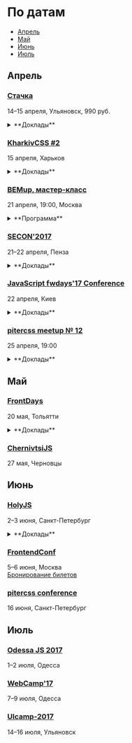 # По датам

- [Апрель](#Апрель)
- [Май](#Май)
- [Июнь](#Июнь)
- [Июль](#Июль)

## Апрель

### [Стачка](http://nastachku.ru)

14–15 апреля, Ульяновск, 990 руб.

<details>
  <summary>**Доклады**</summary>

  - «Архитектура в сложных React-приложениях», Павел Силин (Devim)
  - «AMP для e-comerce и журналистики», Игорь Шеко (Voximplant)
  - «Offline SPA - это больно!?», Николай Чубаров
  - «Angular2. Чувствую себя отлично.», Андрей Ваганов (Aggregion)
  - «Как привести в порядок миллион строк клиентского кода за неделю и не сойти с ума», Алексей Золотых (Wrike)
  - «Использование строгой типизации при разработке SPA приложения на PHP + React», Артур Эшенбренер (Мегаплан)
</details>

### [KharkivCSS #2](http://kharkivcss.org)

15 апреля, Харьков

<details>
  <summary>**Доклады**</summary>

  - «Что нам стоит дом построить?», Антон Немцев
  - «CSS Selectors», Евгений Исаков
  - «Построение сложных анимационных интерфейсов», Андрей Бойко
  - «Фронтенд по фэн-шуй», Виктор Павлов
  - «CSS-переменные», Елена Жукова
  - «Velosipedium structuris», Олександр Шпак
  - «Функциональные анимации в вебе», Денис Яровой
  - «Мой ванильный CSS», Вадим Макеев
</details>

### [BEMup, мастер-класс](https://ru.bem.info/forum/1314/)

21 апреля, 19:00, Москва

<details>
  <summary>**Программа**</summary>
  1. Напишем БЭМ-проект на основе project-stub.
  2. На примерах покажем, для чего нужны технологии BEMJSON, BEMTREE, BEMHTML, DEPS, и как использовать их вместе.
  3. По традиции ответим на все вопросы, которые вы зададите в комментариях к этому анонсу.
  4. Вопросы, которые возникнут во время мастер-класса, конечно, тоже не оставим без ответов :)
  5. 
</details>

### [SECON'2017](http://2017.secon.ru)

21–22 апреля, Пенза

<details>
  <summary>**Доклады**</summary>

  - «Кроссплатформенные приложения с Ionic 2 и Apache Cordova», Слава Жарков (Rails Jedies)
  - «Веб-компоненты: 4 года спустя», Маковеев Сергей (CodeInside)
  - «Elm в production», Васильков Василий (Ecwid)
</details>

### [JavaScript fwdays'17 Conference](http://frameworksdays.com/event/js-frameworks-day-2017)

22 апреля, Киев

<details>
  <summary>**Доклады**</summary>

  - «Create Architecture and not Frameworks», Сергей Больщиков (Wix)
  - «Progressive web apps with Polymer», Martin Splitt (Archilogic)
  - «Testing in Node.js World», Никита Галкин (Ezetech)
  - «Robust and efficient message-driven development», Алексей Распопов (DataRobot)
  - «Vue.js или как наконец отказаться от React», Андрей Грачёв (Сrello)
  - «Improve your web application using Progressive Web Metrics», Artem Denysov (Ciklum)
  - «How to improve Angular 2 performance?», Александр Трищенко (DataArt)
</details>

### [pitercss meetup № 12](https://pitercss.timepad.ru/event/457262/)

25 апреля, 19:00

<details>
  <summary>**Доклады**</summary>
  - «Как мы масштабировали банк для бизнеса», Александр Кашкабаш
  - «Цена пропущенного фрейма», Дмитрий Шуранов
  - Доклад уточняется
</details>

## Май

### [FrontDays](https://frontdays.ru)

20 мая, Тольятти

<details>
  <summary>**Доклады**</summary>

  - «Идем к синхронному flow в асинхронном мире node.js», Павлов Александр (AndersenLab)
  - «Деоптимизация JavaScript», Игорь Лобанов (OneTwoTrip)
  - «Мист. Сервис для работы с Apache Spark», Леонид Блохин (pache Spark)
  - «REACTивные терминалы оплаты. Да, так тоже можно!», Дмитрий Тупалов (Tyme.ru)
  - «Погружение в Service Worker», Олег Наянов (DZ Systems)
  - «Как мы уменьшили время релиза с 4 месяцев до 30 минут», Алексей Букин (Альфа-лаборатория)
  - «Прогрессивные методы ускорения», Артём Белов (Право.ру)
  - «λ в js без фанатизма», Михаил Синяков, (X-Card)
  - «В поисках утерянных полимеров», Влад Минаев (Haulmont)
  - «CSS-методологии от О до Б», Алексей Охрименко (IPONWEB)
  - «Оптимизация React приложений: сокращаем рендеры и не только», Дмитрий Васюк (RedMadRobot)
  - «Регрессионное тестирование верстки скриншотами с помощью gemini», Сергей Савельев (Яндекс)
  - «Весна. Время почистить код!», Виталий Потапов (Яндекс)
  - «Оптимизация сборки Webpack», Алексей Иванов (Evil Martians)
  - «Как подружить дизайнеров с разработчиками? Прототипирование на основе WebComponents», Виталий Грин (Альфа Лаборатория)
</details>

### [ChernivtsiJS](http://chernivtsi.js.org/)

27 мая, Черновцы

## Июнь

### [HolyJS](https://holyjs-piter.ru)

2–3 июня, Санкт-Петербург

<details>
  <summary>**Доклады**</summary>

  - «Rendering performance from the ground up», Martin Splitt (Archilogic)
  - «Переносим существующее web-приложение в виртуальную реальность», Денис Радин
  - «The Post JavaScript Apocalypse», Douglas Crockford
  - «Typing, Goto There and Back Again», Douglas Crockford
  - «The Hitchhiker's Guide to the Serverless Galaxy», Slobodan Stojanovic
  - «JS UX: Writing code for humans», Lea Verou
  - «Forgotten funky functions», Jakob Mattson
</details>

### [FrontendConf](http://frontendconf.ru/)

5–6 июня, Москва  
[Бронирование билетов](http://conf.ontico.ru/conference/join/frontend_conf_2017.html)

### [pitercss conference](https://pitercss.com/)

16 июня, Санкт-Петербург

## Июль

### [Odessa JS 2017](https://odessajs.org/)

1–2 июля, Одесса

### [WebCamp'17](http://webcamp.in.ua)

7–9 июля, Одесса

### [Ulcamp-2017](https://2017.ulcamp.ru/)

14–16 июля, Ульяновск